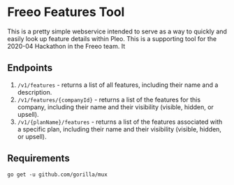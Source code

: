 # Freeo Features Tool

This is a pretty simple webservice intended to serve as a way to quickly and easily
look up feature details within Pleo. This is a supporting tool for the 2020-04 
Hackathon in the Freeo team. It

## Endpoints

1. `/v1/features` - returns a list of all features, including their name and a description.
2. `/v1/features/{companyId}` - returns a list of the features for this company, including their name and their visibility (visible, hidden, or upsell).
3. `/v1/{planName}/features` - returns a list of the features associated with a specific plan, including their name and their visibility  (visible, hidden, or upsell).

## Requirements

`go get -u github.com/gorilla/mux`